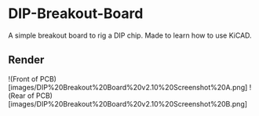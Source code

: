 # DIP-Breakout-Board

A simple breakout board to rig a DIP chip. Made to learn how to use KiCAD.

## Render
!(Front of PCB)[images/DIP%20Breakout%20Board%20v2.10%20Screenshot%20A.png]
!(Rear of PCB)[images/DIP%20Breakout%20Board%20v2.10%20Screenshot%20B.png]
